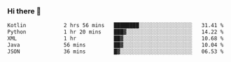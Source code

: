 ### Hi there 👋

<!--START_SECTION:waka-->

```txt
Kotlin            2 hrs 56 mins   ████████░░░░░░░░░░░░░░░░░   31.41 %
Python            1 hr 20 mins    ███▓░░░░░░░░░░░░░░░░░░░░░   14.22 %
XML               1 hr            ██▓░░░░░░░░░░░░░░░░░░░░░░   10.68 %
Java              56 mins         ██▓░░░░░░░░░░░░░░░░░░░░░░   10.04 %
JSON              36 mins         █▓░░░░░░░░░░░░░░░░░░░░░░░   06.53 %
```

<!--END_SECTION:waka-->


<!--
**AnkelMauCastillo/AnkelMauCastillo** is a ✨ _special_ ✨ repository because its `README.md` (this file) appears on your GitHub profile.

Here are some ideas to get you started:

- 🔭 I’m currently working on ...
- 🌱 I’m currently learning ...
- 👯 I’m looking to collaborate on ...
- 🤔 I’m looking for help with ...
- 💬 Ask me about ...
- 📫 How to reach me: ...
- 😄 Pronouns: ...
- ⚡ Fun fact: ...
-->
